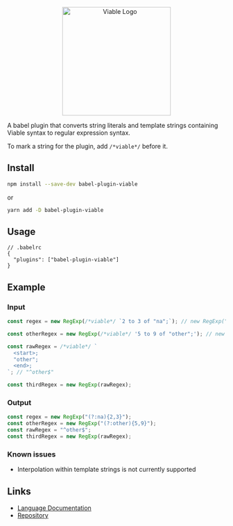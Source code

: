 <p align="center">
    <img alt="Viable Logo" height="250px" src="https://user-images.githubusercontent.com/14347895/159069181-53bce5b3-a831-43f1-8c14-af6c6ed7b92b.svg">
</p>

A babel plugin that converts string literals and template strings containing Viable syntax to regular expression syntax.

To mark a string for the plugin, add `/*viable*/` before it.

## Install

```sh
npm install --save-dev babel-plugin-viable
```

or

```sh
yarn add -D babel-plugin-viable
```

## Usage

```jsonc
// .babelrc
{
  "plugins": ["babel-plugin-viable"]
}
```


## Example

### Input

```js
const regex = new RegExp(/*viable*/ `2 to 3 of "na";`); // new RegExp("(?:na){2,3}")

const otherRegex = new RegExp(/*viable*/ '5 to 9 of "other";'); // new RegExp("(?:other){5,9}")

const rawRegex = /*viable*/ `
  <start>; 
  "other";
  <end>;
`; // "^other$"

const thirdRegex = new RegExp(rawRegex);

```

### Output

```js
const regex = new RegExp("(?:na){2,3}");
const otherRegex = new RegExp("(?:other){5,9}");
const rawRegex = "^other$";
const thirdRegex = new RegExp(rawRegex);
```

### Known issues

- Interpolation within template strings is not currently supported

## Links

- [Language Documentation](https://yoav-lavi.github.io/viable/book/)
- [Repository](https://github.com/yoav-lavi/viable)